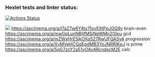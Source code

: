 ### Hexlet tests and linter status:
[![Actions Status](https://github.com/EvgeniyBezzubov/python-project-49/workflows/hexlet-check/badge.svg)](https://github.com/EvgeniyBezzubov/python-project-49/actions)


<a href="https://codeclimate.com/github/EvgeniyBezzubov/python-project-49/maintainability"><img src="https://api.codeclimate.com/v1/badges/0bcb316d0719c8c35cdb/maintainability" /></a>
https://asciinema.org/a/I7aZ7w6Y4tx7fovE9tPpJGQ9v brain-even
https://asciinema.org/a/mwGpLunNBjIfMSjNeWMn2GIpu gcd
https://asciinema.org/a/mZWxHrESjkOXq527RwUFQASyA progression
https://asciinema.org/a/XvMVeHCQqEpdMB3YoJNRRIKpJ is prime
https://asciinema.org/a/5qG7zcY2a51vOAv4RcndxcM2E calc
